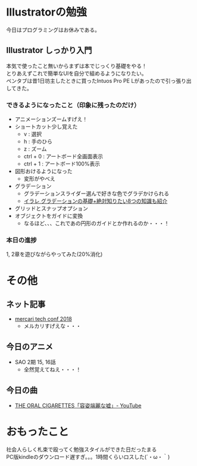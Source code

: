 # Illustratorの勉強
今日はプログラミングはお休みである。

## Illustrator しっかり入門
本気で使ったこと無いからまずは本でじっくり基礎をやる！  
とりあえずこれで簡単なUIを自分で組めるようになりたい。  
ペンタブは昔1日坊主したときに買ったIntuos Pro PE Lがあったので引っ張り出してきた。

### できるようになったこと（印象に残ったのだけ）
* アニメーションズームすげえ！
* ショートカット少し覚えた
	* v : 選択
	* h : 手のひら
	* z : ズーム
	* ctrl + 0 : アートボード全画面表示
	* ctrl + 1 : アートボード100%表示
* 図形おけるようになった
	* 変形がやべえ
* グラデーション
	* グラデーションスライダー選んで好きな色でグラデかけられる
	* [イラレ グラデーションの基礎+絶対知りたい8つの知識も紹介](https://udemy.benesse.co.jp/design/illustrator-gradation.html)
* グリッドとスナップオプション
* オブジェクトをガイドに変換
	* なるほど、、、これであの円形のガイドとか作れるのか・・・！

### 本日の進捗
1, 2章を遊びながらやってみた(20%消化)

# その他

## ネット記事
* [mercari tech conf 2018](https://techconf.mercari.com/2018)
	* メルカリすげえな・・・

## 今日のアニメ
* SAO 2期 15, 16話
	* 全然覚えてねえ・・・！

## 今日の曲
* [THE ORAL CIGARETTES「容姿端麗な嘘」- YouTube](https://www.youtube.com/watch?v=L9IMylF6Zc0)

# おもったこと
社会人らしく札束で殴ってく勉強スタイルができた日だったまる  
PC版kindleのダウンロード遅すぎ。。。1時間くらいロスした(´・ω・｀)